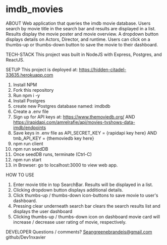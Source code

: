 # imdb_movies

ABOUT
Web application that queries the imdb movie database. Users search by movie title in the search bar and results are displayed in a list. Results display the movie poster and movie overview. A dropdown button displays details on Actors, Director, and runtime. Users can click on a thumbs-up or thumbs-down button to save the movie to their dashboard.

TECH-STACK
This project was built in NodeJS with Express, Postgres, and ReactJS.

SETUP
This project is deployed at: https://hidden-citadel-33635.herokuapp.com

1. Install NPM
2. Fork this repository
3. Run npm i -y
4. Install Postgres
5. create new Postgres database named: imdbdb
6. Create a .env file
7. Sign up for API keys at: https://www.themoviedb.org/ AND https://rapidapi.com/amrelrafie/api/movies-tvshows-data-imdb/endpoints
8. Save keys in .env file as API_SECRET_KEY = {rapidapi key here} AND tmb_API_KEY = {themoviedb key here}
9. npm run client
10. npm run seedDB
11. Once seedDB runs, terminate (Ctrl-C)
12. npm run start
13. in Browser: go to localhost:3000 to view web app.

HOW TO USE
1. Enter movie title in top SearchBar. Results will be displayed in a list.
2. Clicking dropdown button displays additional details.
3. Click thumbs-up / thumbs-down icon-buttons to save movie to user's dashboard. 
4. Pressing clear underneath search bar clears the search results list and displays the user dashboard
5. Clicking thumbs-up / thumbs-down icon on dashboard movie card will increase / decrease user rating of movie, respectively. 

DEVELOPER
Questions / comments? Seangreenebrandeis@gmail.com
github/Dev1nxavier 
